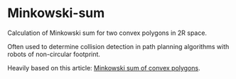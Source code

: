 # Minkowski-sum
Calculation of Minkowski sum for two convex polygons in 2R space.

Often used to determine collision detection in path planning algorithms with robots of non-circular footprint.

Heavily based on this article: [Minkowski sum of convex polygons](https://vnspoj.github.io/wiki/geometry/minkowski).
